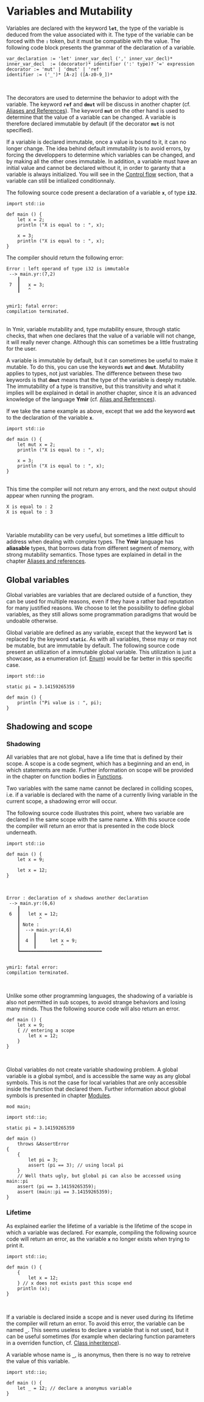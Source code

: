 # Variables and Mutability

Variables are declared with the keyword **`let`**, the type of the
variable is deduced from the value associated with it. The type of the
variable can be forced with the **`:`** token, but it must be
compatible with the value. The following code block presents the
grammar of the declaration of a variable.

```grammar
var_declaration := 'let' inner_var_decl (',' inner_var_decl)*
inner_var_decl  := (decorator)* identifier (':' type)? '=' expression
decorator := 'mut' | 'dmut' | 'ref'
identifier := ('_')* [A-z] ([A-z0-9_])*
```

<br>

The decorators are used to determine the behavior to adopt with the
variable. The keyword **`ref`** and **`dmut`** will be discuss in
another chapter (cf. [Aliases and
References](https://gnu-ymir.github.io/Documentations/en/advanced/)). The
keyword **`mut`** on the other hand is used to determine that the
value of a variable can be changed. A variable is therefore declared
immutable by default (if the decorator **`mut`** is not specified).

If a variable is declared immutable, once a value is bound to it, it
can no longer change. The idea behind default immutability is to avoid
errors, by forcing the developpers to determine which variables can be
changed, and by making all the other ones immutable. In addition, a
variable must have an initial value and cannot be declared without it,
in order to garanty that a variable is always initialized. You will
see in the [Control
flow](https://gnu-ymir.github.io/Documentations/en/primitives/control.html)
section, that a variable can still be intialized conditionnaly.

The following source code present a declaration of a variable **`x`**,
of type **`i32`**.

```ymir
import std::io

def main () {
	let x = 2;	
	println ("X is equal to : ", x); 
	
	x = 3; 
	println ("X is equal to : ", x);
}
```

The compiler should return the following error: 

```error
Error : left operand of type i32 is immutable
 --> main.yr:(7,2)
    ┃ 
 7  ┃ 	x = 3; 
    ┃ 	^


ymir1: fatal error: 
compilation terminated.
```

<br>
In Ymir, variable mutability and, type mutability ensure, through
static checks, that when one declares that the value of a variable
will not change, it will really never change. Although this can
sometimes be a little frustrating for the user.

A variable is immutable by default, but it can sometimes be useful to
make it mutable. To do this, you can use the keywords **`mut`** and
**`dmut`**.  Mutability applies to types, not just variables. The
difference between these two keywords is that **`dmut`** means that
the type of the variable is deeply mutable. The immutability of a type
is transitive, but this transitivity and what it implies will be
explained in detail in another chapter, since it is an advanced
knowledge of the language **Ymir** (cf. [Alias and
References](https://gnu-ymir.github.io/Documentations/en/advanced/)).


If we take the same example as above, except that we add the keyword
**`mut`** to the declaration of the variable **`x`**.

```ymir
import std::io

def main () {
	let mut x = 2;	
	println ("X is equal to : ", x); 
	
	x = 3; 
	println ("X is equal to : ", x);
}
```

<br>
This time the compiler will not return any errors, and the next output should appear
when running the program.

```
X is equal to : 2
X is equal to : 3
```

<br>

Variable mutability can be very useful, but sometimes a little
difficult to address when dealing with complex types. The **Ymir**
language has **aliasable** types, that borrows data from different
segment of memory, with strong mutability semantics. Those types are
explained in detail in the chapter [Aliases and
references](https://gnu-ymir.github.io/Documentations/advanced/).


## Global variables

Global variables are variables that are declared outside of a
function, they can be used for multiple reasons, even if they have a
rather bad reputation for many justified reasons. We choose to let the
possibility to define global variables, as they still allows some
programmation paradigms that would be undoable otherwise.

Global variable are defined as any variable, except that the keyword
**`let`** is replaced by the keyword **`static`**. As with all
variables, these may or may not be mutable, but are immutable by
default. The following source code present an utilization of a
immutable global variable. This utilization is just a showcase, as a
enumeration
(cf. [Enum](https://gnu-ymir.github.io/Documentations/en/types/enum.html))
would be far better in this specific case.

```ymir
import std::io

static pi = 3.14159265359

def main () {
	println ("Pi value is : ", pi);
}
```

## Shadowing and scope

### Shadowing

All variables that are not global, have a life time that is defined by
their scope. A scope is a code segment, which has a beginning and an
end, in which statements are made. Further information on scope will
be provided in the chapter on function bodies in
[Functions](https://gnu-ymir.github.io/Documentations/primitives/functions.html).

Two variables with the same name cannot be declared in colliding
scopes, i.e. if a variable is declared with the name of a currently
living variable in the current scope, a shadowing error will occur.

The following source code illustrates this point, where two variable
are declared in the same scope with the same name **`x`**. With this
source code the compiler will return an error that is presented in the
code block underneath.

```ymir
import std::io

def main () {
	let x = 9;
	
	let x = 12;
}
```

<br>

```error
Error : declaration of x shadows another declaration
 --> main.yr:(6,6)
    ┃ 
 6  ┃ 	let x = 12;
    ┃ 	    ^
    ┃ Note : 
    ┃  --> main.yr:(4,6)
    ┃     ┃ 
    ┃  4  ┃ 	let x = 9;
    ┃     ┃ 	    ^
    ┗━━━━━━━━━━━━━━━━━━━━━━━━━━━━━━ 


ymir1: fatal error: 
compilation terminated.
```

<br>

Unlike some other programming languages, the shadowing of a variable
is also not permitted in sub scopes, to avoid strange behaviors and
losing many minds. Thus the following source code will also return
an error.

```ymir
def main () {
    let x = 9;
    { // entering a scope
	    let x = 12; 
    }   
}
```

<br>

Global variables do not create variable shadowing problem. A global
variable is a global symbol, and is accessible the same way as any
global symbols. This is not the case for local variables that are only
accessible inside the function that declared them. Further information
about global symbols is presented in chapter
[Modules](https://gnu-ymir.github.io/Documentations/en/modules/).

```ymir
mod main;

import std::io;

static pi = 3.14159265359

def main ()
    throws &AssertError
{
    {
		let pi = 3;
		assert (pi == 3); // using local pi
    }
    // Well thats ugly, but global pi can also be accessed using main::pi
    assert (pi == 3.14159265359);
    assert (main::pi == 3.14159265359);
}
```

### Lifetime

As explained earlier the lifetime of a variable is the lifetime of the
scope in which a variable was declared. For example, compiling the
following source code will return an error, as the variable **`x`** no
longer exists when trying to print it.

```ymir
import std::io;

def main () {
    {
		let x = 12;
    } // x does not exists past this scope end
    println (x);
}
```

<br>

If a variable is declared inside a scope and is never used during its
lifetime the compiler will return an error. To avoid this error, the
variable can be named **`_`**. This seems useless to declare a
variable that is not used, but it can be useful sometimes (for example
when declaring function parameters in a overriden function, cf. [Class
inheritence](https://gnu-ymir.github.io/Documentations/en/objects/inheritance.html)).

A variable whose name is **`_`**, is anonymus, then there is no way to
retreive the value of this variable.

```ymir
import std::io;

def main () {
    let _ = 12; // declare a anonymus variable
}
```